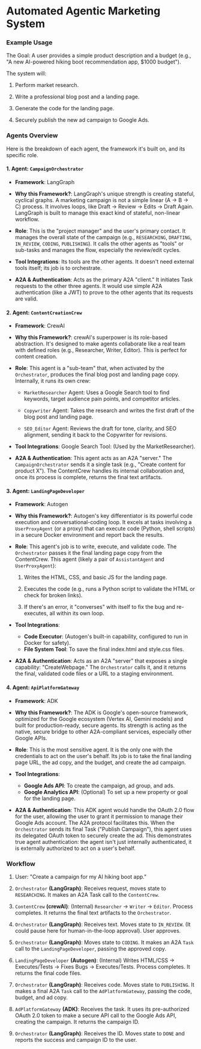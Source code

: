 # Automated Agentic Marketing System


### Example Usage

The Goal: A user provides a simple product description and a budget (e.g., "A new AI-powered hiking boot recommendation app, $1000 budget"). 

The system will:

1. Perform market research.

2. Write a professional blog post and a landing page.

3. Generate the code for the landing page.

4. Securely publish the new ad campaign to Google Ads.


### Agents Overview

Here is the breakdown of each agent, the framework it's built on, and its specific role.

#### 1. Agent: **`CampaignOrchestrator`**
- **Framework**: LangGraph

- **Why this Framework?**: LangGraph's unique strength is creating stateful, cyclical graphs. A marketing campaign is not a simple linear (A -> B -> C) process. It involves loops, like Draft -> Review -> Edits -> Draft Again. LangGraph is built to manage this exact kind of stateful, non-linear workflow.

- **Role**: This is the "project manager" and the user's primary contact. It manages the overall state of the campaign (e.g., `RESEARCHING`, ``DRAFTING``, ``IN_REVIEW``, ``CODING``, ``PUBLISHING``). It calls the other agents as "tools" or sub-tasks and manages the flow, especially the review/edit cycles.

- **Tool Integrations**: Its tools are the other agents. It doesn't need external tools itself; its job is to orchestrate.

- **A2A & Authentication**: Acts as the primary A2A "client." It initiates Task requests to the other three agents. It would use simple A2A authentication (like a JWT) to prove to the other agents that its requests are valid.

#### 2. Agent: **``ContentCreationCrew``**
- **Framework**: CrewAI
- **Why this Framework?**: crewAI's superpower is its role-based abstraction. It's designed to make agents collaborate like a real team with defined roles (e.g., Researcher, Writer, Editor). This is perfect for content creation.
- **Role**: This agent is a "sub-team" that, when activated by the `Orchestrator`, produces the final blog post and landing page copy. Internally, it runs its own crew:
  - `MarketResearcher` Agent: Uses a Google Search tool to find keywords, target audience pain points, and competitor articles.

  - `Copywriter` Agent: Takes the research and writes the first draft of the blog post and landing page.

  - `SEO_Editor` Agent: Reviews the draft for tone, clarity, and SEO alignment, sending it back to the Copywriter for revisions.
  
- **Tool Integrations**: Google Search Tool: (Used by the MarketResearcher).
- **A2A & Authentication**: This agent acts as an A2A "server." The `CampaignOrchestrator` sends it a single task (e.g., "Create content for product X"). The ContentCrew handles its internal collaboration and, once its process is complete, returns the final text artifacts.

#### 3. Agent: **`LandingPageDeveloper`**
- **Framework**: Autogen
- **Why this Framework?**: Autogen's key differentiator is its powerful code execution and conversational-coding loop. It excels at tasks involving a `UserProxyAgent` (or a proxy) that can execute code (Python, shell scripts) in a secure Docker environment and report back the results.
- **Role**: This agent's job is to write, execute, and validate code. The `Orchestrator` passes it the final landing page copy from the ContentCrew. This agent (likely a pair of `AssistantAgent` and `UserProxyAgent`):

  1. Writes the HTML, CSS, and basic JS for the landing page.

  2. Executes the code (e.g., runs a Python script to validate the HTML or check for broken links).

  3. If there's an error, it "converses" with itself to fix the bug and re-executes, all within its own loop.
   
- **Tool Integrations**: 

  - **Code Executor**: (Autogen's built-in capability, configured to run in Docker for safety).
  - **File System Tool**: To save the final index.html and style.css files.

- **A2A & Authentication**: Acts as an A2A "server" that exposes a single capability: "CreateWebpage." The `Orchestrator` calls it, and it returns the final, validated code files or a URL to a staging environment.

#### 4. Agent: **`ApiPlatformGateway`**
- **Framework**: ADK
- **Why this Framework?**: The ADK is Google's open-source framework, optimized for the Google ecosystem (Vertex AI, Gemini models) and built for production-ready, secure agents. Its strength is acting as the native, secure bridge to other A2A-compliant services, especially other Google APIs.
- **Role**: This is the most sensitive agent. It is the only one with the credentials to act on the user's behalf. Its job is to take the final landing page URL, the ad copy, and the budget, and create the ad campaign.

- **Tool Integrations**: 
  - **Google Ads API**: To create the campaign, ad group, and ads.
  - **Google Analytics API**: (Optional) To set up a new property or goal for the landing page.
- **A2A & Authentication**: This ADK agent would handle the OAuth 2.0 flow for the user, allowing the user to grant it permission to manage their Google Ads account. The A2A protocol facilitates this. When the `Orchestrator` sends its final Task ("Publish Campaign"), this agent uses its delegated OAuth token to securely create the ad. This demonstrates true agent authentication: the agent isn't just internally authenticated, it is externally authorized to act on a user's behalf.


### Workflow

1. User: "Create a campaign for my AI hiking boot app."

2. `Orchestrator` **(LangGraph)**: Receives request, moves state to `RESEARCHING`. It makes an A2A Task call to the `ContentCrew`.

3. `ContentCrew` **(crewAI)**: (Internal) `Researcher` -> `Writer` -> `Editor`. Process completes. It returns the final text artifacts to the `Orchestrator`.

4. `Orchestrator` **(LangGraph)**: Receives text. Moves state to `IN_REVIEW`. (It could pause here for human-in-the-loop approval). User approves.

5. `Orchestrator` **(LangGraph)**: Moves state to `CODING`. It makes an A2A `Task` call to the `LandingPageDeveloper`, passing the approved copy.

6. `LandingPageDeveloper` **(Autogen)**: (Internal) Writes HTML/CSS -> Executes/Tests -> Fixes Bugs -> Executes/Tests. Process completes. It returns the final code files.

7. `Orchestrator` **(LangGraph)**: Receives code. Moves state to `PUBLISHING`. It makes a final A2A `Task` call to the `AdPlatformGateway`, passing the code, budget, and ad copy.

8. `AdPlatformGateway` **(ADK)**: Receives the task. It uses its pre-authorized OAuth 2.0 token to make a secure API call to the Google Ads API, creating the campaign. It returns the campaign ID.

9. `Orchestrator` **(LangGraph)**: Receives the ID. Moves state to `DONE` and reports the success and campaign ID to the user.

